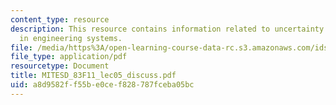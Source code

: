```yaml
---
content_type: resource
description: This resource contains information related to uncertainty and its analysis
  in engineering systems.
file: /media/https%3A/open-learning-course-data-rc.s3.amazonaws.com/ids-900-doctoral-seminar-in-engineering-systems-fall-2011/a8d9582ff55be0cef828787fceba05bc_MITESD_83F11_lec05_discuss.pdf
file_type: application/pdf
resourcetype: Document
title: MITESD_83F11_lec05_discuss.pdf
uid: a8d9582f-f55b-e0ce-f828-787fceba05bc
---
```


